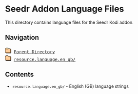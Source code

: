 # Seedr Addon Language Files

This directory contains language files for the Seedr Kodi addon.

## Navigation

<pre>
<img src="../../../icons/folder.gif" alt="[DIR]"> <a href="../">Parent Directory</a>
<img src="../../../icons/folder.gif" alt="[DIR]"> <a href="resource.language.en_gb/">resource.language.en_gb/</a>
</pre>

## Contents

- `resource.language.en_gb/` - English (GB) language strings
